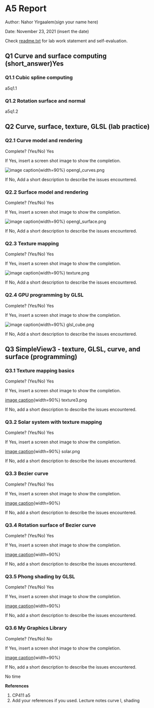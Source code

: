 # A5 Report

Author: Nahor Yirgaalem(sign your name here)

Date: November 23, 2021 (insert the date)

Check [readme.txt](readme.txt) for lab work statement and self-evaluation. 

## Q1 Curve and surface computing (short_answer)Yes
	
### Q1.1 Cubic spline computing
a5q1.1
### Q1.2 Rotation surface and normal
a5q1.2

## Q2 Curve, surface, texture, GLSL (lab practice)
	
### Q2.1 Curve model and rendering
 
Complete? (Yes/No) Yes

If Yes, insert a screen shot image to show the completion.

![image caption](images/demo.png){width=90%} opengl_curves.png

If No,  Add a short description to describe the issues encountered.

### Q2.2 Surface model and rendering
 
Complete? (Yes/No) Yes

If Yes, insert a screen shot image to show the completion.

![image caption](images/demo.png){width=90%} opengl_surface.png

If No,  Add a short description to describe the issues encountered.

### Q2.3 Texture mapping
 
Complete? (Yes/No) Yes

If Yes, insert a screen shot image to show the completion.

![image caption](images/demo.png){width=90%} texture.png

If No,  Add a short description to describe the issues encountered.

### Q2.4 GPU programming by GLSL
 
Complete? (Yes/No) Yes

If Yes, insert a screen shot image to show the completion.

![image caption](images/demo.png){width=90%} glsl_cube.png

If No,  Add a short description to describe the issues encountered.



## Q3 SimpleView3 - texture, GLSL, curve, and surface (programming)
	
### Q3.1 Texture mapping basics
 

Complete? (Yes/No) Yes

If Yes, insert a screen shot image to show the completion.

[image caption](images/texture3.png){width=90%} texture3.png

If No, add a short description to describe the issues encountered.



### Q3.2 Solar system with texture mapping
 

Complete? (Yes/No) Yes

If Yes, insert a screen shot image to show the completion.

[image caption](images/solar.png){width=90%} solar.png

If No, add a short description to describe the issues encountered.



### Q3.3 Bezier curve
 

Complete? (Yes/No) Yes

If Yes, insert a screen shot image to show the completion.

[image caption](images/bCurve.png){width=90%}

If No, add a short description to describe the issues encountered.



### Q3.4 Rotation surface of Bezier curve
 

Complete? (Yes/No) Yes

If Yes, insert a screen shot image to show the completion.

[image caption](images/phong.png){width=90%}

If No, add a short description to describe the issues encountered.



### Q3.5 Phong shading by GLSL
 

Complete? (Yes/No) Yes

If Yes, insert a screen shot image to show the completion.

[image caption](images/phong.png){width=90%}

If No, add a short description to describe the issues encountered.



### Q3.6 My Graphics Library
 

Complete? (Yes/No) No

If Yes, insert a screen shot image to show the completion.

[image caption](images/demo.png){width=90%}

If No, add a short description to describe the issues encountered.

No time




**References**

1. CP411 a5
2. Add your references if you used. 
	Lecture notes curve I, shading